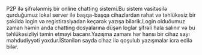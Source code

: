 P2P ilə şifrələnmiş bir online chatting sistemi.Bu sistem vasitəsilə qurduğumuz lokal server ilə başqa-başqa cihazlardan rahat və təhlükəsiz bir şəkildə login və registirasiyadan keçərək yazışa bilərik.Login olduöumuz zaman həmin anda chatting dosyalarına düşən loglar şifrəli hala salınır və bu təhlükəsizliyi təmin etməyi bacarır.Yazışma zamanı hər hansı bir cihaz sayı məhdudiyyəti yoxdur.İStənilən sayda cihaz ilə qoşulub yazışmalar icra edilə bilər.
